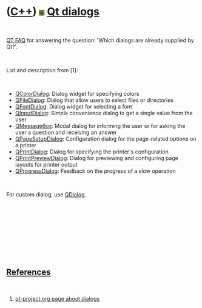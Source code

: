 



 

 

 

 

 

([C++](Cpp.htm)) ![Qt](PicQt.png) [Qt dialogs](CppQtDialog.htm)
===============================================================

 

[QT FAQ](CppQtFaq.htm) for answering the question: 'Which dialogs are
already supplied by Qt?'.

 

List and description from \[1\]:

 

-   [QColorDialog](CppQColorDialog.htm): Dialog widget for specifying
    colors
-   [QFileDialog](CppQFileDialog.htm): Dialog that allow users to select
    files or directories
-   [QFontDialog](CppQFontDialog.htm): Dialog widget for selecting a
    font
-   [QInputDialog](CppQInputDialog.htm): Simple convenience dialog to
    get a single value from the user
-   [QMessageBox](CppQMessageBox.htm): Modal dialog for informing the
    user or for asking the user a question and receiving an answer
-   [QPageSetupDialog](CppQPageSetupDialog.htm): Configuration dialog
    for the page-related options on a printer
-   [QPrintDialog](CppQPrintDialog.htm): Dialog for specifying the
    printer's configuration
-   [QPrintPreviewDialog](CppQPrintPreviewDialog.htm): Dialog for
    previewing and configuring page layouts for printer output
-   [QProgressDialog](CppQProgressDialog.htm): Feedback on the progress
    of a slow operation

 

For custom dialog, use [QDialog](CppQDialog.htm).

 

 

 

 

 

[References](CppReferences.htm)
-------------------------------

 

1.  [qt-project.org page about
    dialogs](http://qt-project.org/doc/qt-4.8/dialogs.html)

 

 

 

 

 





 



